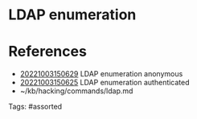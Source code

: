 # LDAP enumeration

# References
- [20221003150629](/zet/20221003150629/) LDAP enumeration anonymous
- [20221003150625](/zet/20221003150625/) LDAP enumeration authenticated
- ~/kb/hacking/commands/ldap.md

Tags:
    #assorted

